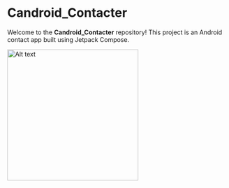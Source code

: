 
# Candroid_Contacter

Welcome to the **Candroid_Contacter** repository! This project is an Android contact app built using Jetpack Compose.

<img src="Images/ScreenShot.pn" alt="Alt text" width="300">
